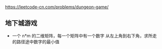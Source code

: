 https://leetcode-cn.com/problems/dungeon-game/
## 地下城游戏
- 一个 n*m 的二维矩阵，每一个矩阵中有一个数字
从左上角到右下角，求所走的路径途中数字的最小值